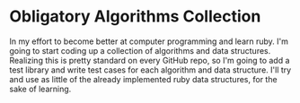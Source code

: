 Obligatory Algorithms Collection
===

In my effort to become better at computer programming and learn ruby. I'm going to start coding up a collection of algorithms and data structures. Realizing this is pretty standard on every GitHub repo, so I'm going to add a test library and write test cases for each algorithm and data structure. I'll try and use as little of the already implemented ruby data structures, for the sake of learning. 
